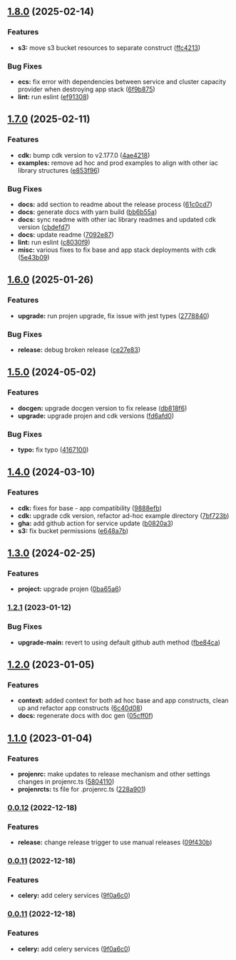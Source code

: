
## [1.8.0](https://github.com/briancaffey/cdk-django/compare/v1.7.0...v1.8.0) (2025-02-14)


### Features

* **s3:** move s3 bucket resources to separate construct ([ffc4213](https://github.com/briancaffey/cdk-django/commit/ffc4213325ceadedb4fe7ecb8901f1a918988133))


### Bug Fixes

* **ecs:** fix error with dependencies between service and cluster capacity provider when destroying app stack ([6f9b875](https://github.com/briancaffey/cdk-django/commit/6f9b875f7489f94a22e974e4c0316c0d250bb50b))
* **lint:** run eslint ([ef91308](https://github.com/briancaffey/cdk-django/commit/ef913084d7ddd6026d1633fa5f423486b2764412))

## [1.7.0](https://github.com/briancaffey/cdk-django/compare/v1.6.0...v1.7.0) (2025-02-11)


### Features

* **cdk:** bump cdk version to v2.177.0 ([4ae4218](https://github.com/briancaffey/cdk-django/commit/4ae42186930e24d0ac7294eaed1f6760f2cf3b02))
* **examples:** remove ad hoc and prod examples to align with other iac library structures ([e853f96](https://github.com/briancaffey/cdk-django/commit/e853f96547d60cd8d7b90abfe6783b3ecc1c9307))


### Bug Fixes

* **docs:** add section to readme about the release process ([61c0cd7](https://github.com/briancaffey/cdk-django/commit/61c0cd7de1a2790a627d1fcd0989b7123ac52f43))
* **docs:** generate docs with yarn build ([bb6b55a](https://github.com/briancaffey/cdk-django/commit/bb6b55a94700b45b4d2d5369e11d264945af950c))
* **docs:** sync readme with other iac library readmes and updated cdk version ([cbdefd7](https://github.com/briancaffey/cdk-django/commit/cbdefd755e38aa1d3848b0db0fcb36586cc20181))
* **docs:** update readme ([7092e87](https://github.com/briancaffey/cdk-django/commit/7092e87cb74a53c212f9c2b88029816093d3be24))
* **lint:** run eslint ([c8030f9](https://github.com/briancaffey/cdk-django/commit/c8030f94d9e208bb4238a4fd43eab2e79cb2940a))
* **misc:** various fixes to fix base and app stack deployments with cdk ([5e43b09](https://github.com/briancaffey/cdk-django/commit/5e43b093f6bbc12f942e25a2e478e0a533b283c9))

## [1.6.0](https://github.com/briancaffey/cdk-django/compare/v1.5.0...v1.6.0) (2025-01-26)


### Features

* **upgrade:** run projen upgrade, fix issue with jest types ([2778840](https://github.com/briancaffey/cdk-django/commit/2778840534d3f050f7b2f1149d26505a12f3b3a4))


### Bug Fixes

* **release:** debug broken release ([ce27e83](https://github.com/briancaffey/cdk-django/commit/ce27e83424970210c43d5ca8f73947c1da603c4a))

## [1.5.0](https://github.com/briancaffey/cdk-django/compare/v1.4.0...v1.5.0) (2024-05-02)


### Features

* **docgen:** upgrade docgen version to fix release ([db818f6](https://github.com/briancaffey/cdk-django/commit/db818f61b726466428c7407c1b8f5e93a32c2eb9))
* **upgrade:** upgrade projen and cdk versions ([fd6afd0](https://github.com/briancaffey/cdk-django/commit/fd6afd09727c17f8a12108196bfafa908e9d9ed5))


### Bug Fixes

* **typo:** fix typo ([4167100](https://github.com/briancaffey/cdk-django/commit/41671003fcc7d3badc6af29610a31df3c928f5df))

## [1.4.0](https://github.com/briancaffey/cdk-django/compare/v1.3.0...v1.4.0) (2024-03-10)


### Features

* **cdk:** fixes for base - app compatibility ([9888efb](https://github.com/briancaffey/cdk-django/commit/9888efbd55da0c9bc330ff6ee2e8b7ccb3de103b))
* **cdk:** upgrade cdk version, refactor ad-hoc example directory ([7bf723b](https://github.com/briancaffey/cdk-django/commit/7bf723b609ef7caf5534dea10edfee9c5f8c5bf1))
* **gha:** add github action for service update ([b0820a3](https://github.com/briancaffey/cdk-django/commit/b0820a35b89390b1884715d2cef448fbeb179598))
* **s3:** fix bucket permissions ([e648a7b](https://github.com/briancaffey/cdk-django/commit/e648a7bc2c11bf66b754ff422cb8b26af50916f7))

## [1.3.0](https://github.com/briancaffey/cdk-django/compare/v1.2.1...v1.3.0) (2024-02-25)


### Features

* **project:** upgrade projen ([0ba65a6](https://github.com/briancaffey/cdk-django/commit/0ba65a6b6205cbdbc1f5546a6b30f8c2ecd3d135))

### [1.2.1](https://github.com/briancaffey/cdk-django/compare/v1.2.0...v1.2.1) (2023-01-12)


### Bug Fixes

* **upgrade-main:** revert to using default github auth method ([fbe84ca](https://github.com/briancaffey/cdk-django/commit/fbe84ca048c9bcc69983628664127de535eddd5d))

## [1.2.0](https://github.com/briancaffey/cdk-django/compare/v1.1.0...v1.2.0) (2023-01-05)


### Features

* **context:** added context for both ad hoc base and app constructs, clean up and refactor app constructs ([6c40d08](https://github.com/briancaffey/cdk-django/commit/6c40d084d652f96c9c53b6a6603f52467cb72088))
* **docs:** regenerate docs with doc gen ([05cff0f](https://github.com/briancaffey/cdk-django/commit/05cff0fe3429183ff0a10fc414f4063e3410dc6c))

## [1.1.0](https://github.com/briancaffey/cdk-django/compare/v1.0.0...v1.1.0) (2023-01-04)


### Features

* **projenrc:** make updates to release mechanism and other settings changes in projenrc.ts ([5804110](https://github.com/briancaffey/cdk-django/commit/58041106c6605f882708ad563eeebaf4b193f3e3))
* **projenrcts:** ts file for .projenrc.ts ([228a901](https://github.com/briancaffey/cdk-django/commit/228a901e0bae4ba6ffd95ab433f1e9fd045f2024))

### [0.0.12](https://github.com/briancaffey/cdk-django/compare/v0.0.11...v0.0.12) (2022-12-18)


### Features

* **release:** change release trigger to use manual releases ([09f430b](https://github.com/briancaffey/cdk-django/commit/09f430bd6064477a195fc1d88a117495ad4330ce))

### [0.0.11](https://github.com/briancaffey/cdk-django/compare/v0.0.10...v0.0.11) (2022-12-18)


### Features

* **celery:** add celery services ([9f0a6c0](https://github.com/briancaffey/cdk-django/commit/9f0a6c0dd3799deb6957954e3d7ae51eacfd3b21))

### [0.0.11](https://github.com/briancaffey/cdk-django/compare/v0.0.10...v0.0.11) (2022-12-18)


### Features

* **celery:** add celery services ([9f0a6c0](https://github.com/briancaffey/cdk-django/commit/9f0a6c0dd3799deb6957954e3d7ae51eacfd3b21))

